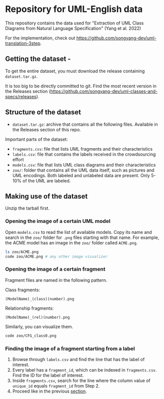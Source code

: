 # Repository for UML-English data
This repository contains the data used for "Extraction of UML Class Diagrams from Natural Language Specification" (Yang et al. 2022)

For the implementation, check out https://github.com/songyang-dev/uml-translation-3step.

## Getting the dataset -
To get the entire dataset, you must download the release containing `dataset.tar.gz`. 

It is too big to be directly committed to git. Find the most recent version in the Releases section (https://github.com/songyang-dev/uml-classes-and-specs/releases).

## Structure of the dataset

* `dataset.tar.gz`: archive that contains all the following files. Available in the Releases section of this repo.

Important parts of the dataset:
* `fragments.csv`: file that lists UML fragments and their characteristics
* `labels.csv`: file that contains the labels received in the crowdsourcing effort
* `models.csv`: file that lists UML class diagrams and their characteristics
* `zoo/`: folder that contains all the UML data itself, such as pictures and UML encodings. Both labeled and unlabeled data are present. Only 5-10% of the UML are labeled.

## Making use of the dataset
Unzip the tarball first.

### Opening the image of a certain UML model
Open `models.csv` to read the list of available models. Copy its name and search in the `zoo/` folder for `.png` files starting with that name. For example, the ACME model has an image in the `zoo/` folder called `ACME.png`.

```bash
ls zoo/ACME.png
code zoo/ACME.png # any other image visualizer
```

### Opening the image of a certain fragment
Fragment files are named in the following pattern.

Class fragments:
```
(ModelName)_(class)(number).png
```

Relationship fragments:
```
(ModelName)_(rel)(number).png
```

Similarly, you can visualize them.
```bash
code zoo/CFG_class0.png
```

### Finding the image of a fragment starting from a label
1. Browse through `labels.csv` and find the line that has the label of interest.
2. Every label has a `fragment_id`, which can be indexed in `fragments.csv`. Find the ID for the label of interest.
3. Inside `fragments.csv`, search for the line where the column value of `unique_id` equals `fragment_id` from Step 2.
4. Proceed like in the previous [section](#opening-the-image-of-a-certain-fragment).
